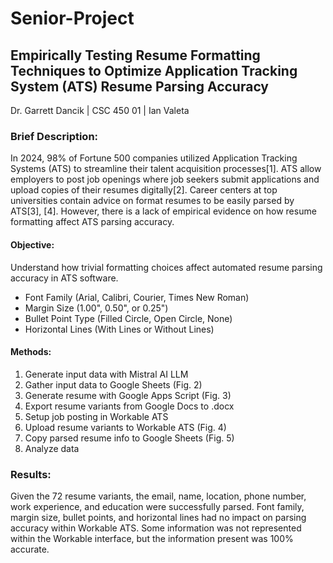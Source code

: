 # Senior-Project
## Empirically Testing Resume Formatting Techniques to Optimize Application Tracking System (ATS) Resume Parsing Accuracy

Dr. Garrett Dancik | CSC 450 01 | Ian Valeta 

### Brief Description: 
In 2024, 98% of Fortune 500 companies utilized Application Tracking Systems (ATS) to streamline their talent acquisition processes[1]. ATS allow employers to post job openings where job seekers submit applications and upload copies of their resumes digitally[2]. Career centers at top universities contain advice on format resumes to be easily parsed by ATS[3], [4]. However, there is a lack of empirical evidence on how resume formatting affect ATS parsing accuracy.

#### Objective: 
Understand how trivial formatting choices affect automated resume parsing accuracy in ATS software.
- Font Family (Arial, Calibri, Courier, Times New Roman)
- Margin Size (1.00", 0.50", or 0.25")
- Bullet Point Type (Filled Circle, Open Circle, None)
- Horizontal Lines (With Lines or Without Lines)

#### Methods: 
1. Generate input data with Mistral AI LLM
2. Gather input data to Google Sheets (Fig. 2)
3. Generate resume with Google Apps Script (Fig. 3)
4. Export resume variants from Google Docs to .docx
5. Setup job posting in Workable ATS
6. Upload resume variants to Workable ATS (Fig. 4)
7.  Copy parsed resume info to Google Sheets (Fig. 5)
8. Analyze data

### Results:
Given the 72 resume variants, the email, name, location, phone number, work experience, and education were successfully parsed. Font family, margin size, bullet points, and horizontal lines had no impact on parsing accuracy within Workable ATS. Some information was not represented within the Workable interface, but the information present was 100% accurate.
